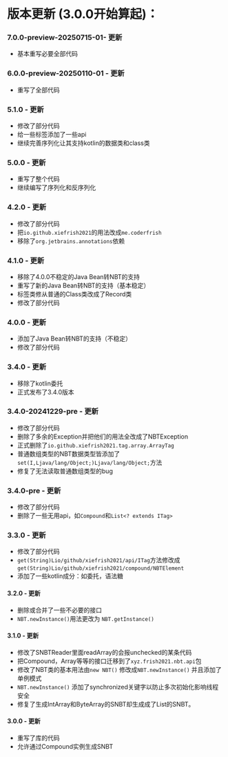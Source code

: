 # 版本更新 (3.0.0开始算起)：

### 7.0.0-preview-20250715-01- 更新
 - 基本重写必要全部代码

### 6.0.0-preview-20250110-01 - 更新
 - 重写了全部代码

### 5.1.0 - 更新
 - 修改了部分代码
 - 给一些标签添加了一些api
 - 继续完善序列化让其支持kotlin的数据类和class类

### 5.0.0 - 更新
 - 重写了整个代码
 - 继续编写了序列化和反序列化

### 4.2.0 - 更新
 - 修改了部分代码
 - 把`io.github.xiefrish2021`的用法改成`me.coderfrish`
 - 移除了`org.jetbrains.annotations`依赖

### 4.1.0 - 更新
- 移除了4.0.0不稳定的Java Bean转NBT的支持
- 重写了新的Java Bean转NBT的支持（基本稳定）
- 标签类修从普通的Class类改成了Record类
- 修改了部分代码

### 4.0.0 - 更新
 - 添加了Java Bean转NBT的支持（不稳定）
 - 修改了部分代码

### 3.4.0 - 更新
 - 移除了kotlin委托
 - 正式发布了3.4.0版本

### 3.4.0-20241229-pre - 更新
 - 修改了部分代码
 - 删除了多余的Exception并把他们的用法全改成了NBTException
 - 正式删除了`io.github.xiefrish2021.tag.array.ArrayTag`
 - 普通数组类型的NBT数据类型皆添加了`set(I,Ljava/lang/Object;)Ljava/lang/Object;`方法
 - 修复了无法读取普通数组类型的bug

### 3.4.0-pre - 更新
 - 修改了部分代码
 - 删除了一些无用api，如`Compound`和`List<? extends ITag>`

### 3.3.0 - 更新
 - 修改了部分代码
 - `get(String)Lio/github/xiefrish2021/api/ITag`方法修改成 `get(String)Lio/github/xiefrish2021/compound/NBTElement`
 - 添加了一些kotlin成分：如委托，语法糖

#### 3.2.0 - 更新
 - 删除或合并了一些不必要的接口
 - `NBT.newInstance()`用法更改为 `NBT.getInstance()`

#### 3.1.0 - 更新
 - 修改了SNBTReader里面readArray的会报unchecked的某条代码
 - 把Compound，Array<V extends ITag>等等的接口迁移到了`xyz.frish2021.nbt.api`包
 - 修改了NBT类的基本用法由`new NBT()` 修改成`NBT.newInstance()` 并且添加了单例模式
 - `NBT.newInstance()` 添加了synchronized关键字以防止多次初始化影响线程安全
 - 修复了生成IntArray和ByteArray的SNBT却生成成了List的SNBT。

#### 3.0.0 - 更新
 - 重写了库的代码
 - 允许通过Compound实例生成SNBT
